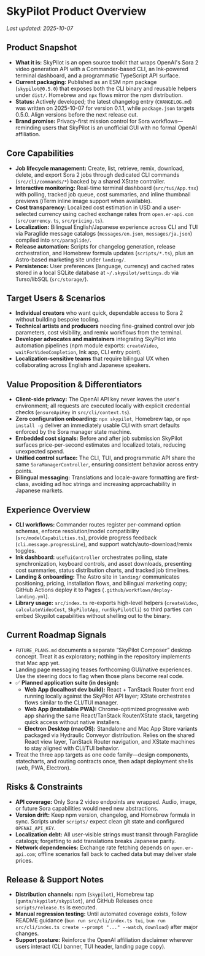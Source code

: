 # SkyPilot Product Overview

_Last updated: 2025-10-07_

## Product Snapshot
- **What it is:** SkyPilot is an open source toolkit that wraps OpenAI's Sora 2 video generation API with a Commander-based CLI, an Ink-powered terminal dashboard, and a programmatic TypeScript API surface.
- **Current packaging:** Published as an ESM npm package (`skypilot@0.5.0`) that exposes both the CLI binary and reusable helpers under `dist/`. Homebrew and `npx` flows mirror the npm distribution.
- **Status:** Actively developed; the latest changelog entry (`CHANGELOG.md`) was written on 2025-10-07 for version 0.1.1, while `package.json` targets 0.5.0. Align versions before the next release cut.
- **Brand promise:** Privacy-first mission control for Sora workflows—reminding users that SkyPilot is an unofficial GUI with no formal OpenAI affiliation.

## Core Capabilities
- **Job lifecycle management:** Create, list, retrieve, remix, download, delete, and export Sora 2 jobs through dedicated CLI commands (`src/cli/commands/*`) backed by a shared XState controller.
- **Interactive monitoring:** Real-time terminal dashboard (`src/tui/App.tsx`) with polling, tracked job queue, cost summaries, and inline thumbnail previews (iTerm inline image support when available).
- **Cost transparency:** Localized cost estimation in USD and a user-selected currency using cached exchange rates from `open.er-api.com` (`src/currency.ts`, `src/pricing.ts`).
- **Localization:** Bilingual English/Japanese experience across CLI and TUI via Paraglide message catalogs (`messages/en.json`, `messages/ja.json`) compiled into `src/paraglide/`.
- **Release automation:** Scripts for changelog generation, release orchestration, and Homebrew formula updates (`scripts/*.ts`), plus an Astro-based marketing site under `landing/`.
- **Persistence:** User preferences (language, currency) and cached rates stored in a local SQLite database at `~/.skypilot/settings.db` via Turso/libSQL (`src/storage/`).

## Target Users & Scenarios
- **Individual creators** who want quick, dependable access to Sora 2 without building bespoke tooling.
- **Technical artists and producers** needing fine-grained control over job parameters, cost visibility, and remix workflows from the terminal.
- **Developer advocates and maintainers** integrating SkyPilot into automation pipelines (npm module exports: `createVideo`, `waitForVideoCompletion`, Ink app, CLI entry point).
- **Localization-sensitive teams** that require bilingual UX when collaborating across English and Japanese speakers.

## Value Proposition & Differentiators
- **Client-side privacy:** The OpenAI API key never leaves the user's environment; all requests are executed locally with explicit credential checks (`ensureApiKey` in `src/cli/context.ts`).
- **Zero configuration onboarding:** `npx skypilot`, Homebrew tap, or `npm install -g` deliver an immediately usable CLI with smart defaults enforced by the Sora manager state machine.
- **Embedded cost signals:** Before and after job submission SkyPilot surfaces price-per-second estimates and localized totals, reducing unexpected spend.
- **Unified control surface:** The CLI, TUI, and programmatic API share the same `SoraManagerController`, ensuring consistent behavior across entry points.
- **Bilingual messaging:** Translations and locale-aware formatting are first-class, avoiding ad hoc strings and increasing approachability in Japanese markets.

## Experience Overview
- **CLI workflows:** Commander routes register per-command option schemas, enforce resolution/model compatibility (`src/modelCapabilities.ts`), provide progress feedback (`cli.message.progressLine`), and support watch/auto-download/remix toggles.
- **Ink dashboard:** `useTuiController` orchestrates polling, state synchronization, keyboard controls, and asset downloads, presenting cost summaries, status distribution charts, and tracked job timelines.
- **Landing & onboarding:** The Astro site in `landing/` communicates positioning, pricing, installation flows, and bilingual marketing copy; GitHub Actions deploy it to Pages (`.github/workflows/deploy-landing.yml`).
- **Library usage:** `src/index.ts` re-exports high-level helpers (`createVideo`, `calculateVideoCost`, `SkyPilotApp`, `runSkyPilotCli`) so third parties can embed Skypilot capabilities without shelling out to the binary.

## Current Roadmap Signals
- `FUTURE_PLANS.md` documents a separate “SkyPilot Composer” desktop concept. Treat it as exploratory; nothing in the repository implements that Mac app yet.
- Landing page messaging teases forthcoming GUI/native experiences. Use the steering docs to flag when those plans become real code.
- ✅ **Planned application suite (in design):**
  - **Web App (localhost dev build):** React + TanStack Router front end running locally against the SkyPilot API layer; XState orchestrates flows similar to the CLI/TUI manager.
  - **Web App (installable PWA):** Chrome-optimized progressive web app sharing the same React/TanStack Router/XState stack, targeting quick access without native installers.
  - **Electron Desktop (macOS):** Standalone and Mac App Store variants packaged via Hydraulic Conveyor distribution. Relies on the shared React view layer, TanStack Router navigation, and XState machines to stay aligned with CLI/TUI behavior.
- Treat the three app targets as one code family—design components, statecharts, and routing contracts once, then adapt deployment shells (web, PWA, Electron).

## Risks & Constraints
- **API coverage:** Only Sora 2 video endpoints are wrapped. Audio, image, or future Sora capabilities would need new abstractions.
- **Version drift:** Keep npm version, changelog, and Homebrew formula in sync. Scripts under `scripts/` expect clean git state and configured `OPENAI_API_KEY`.
- **Localization debt:** All user-visible strings must transit through Paraglide catalogs; forgetting to add translations breaks Japanese parity.
- **Network dependencies:** Exchange rate fetching depends on `open.er-api.com`; offline scenarios fall back to cached data but may deliver stale prices.

## Release & Support Notes
- **Distribution channels:** npm (`skypilot`), Homebrew tap (`gunta/skypilot/skypilot`), and GitHub Releases once `scripts/release.ts` is executed.
- **Manual regression testing:** Until automated coverage exists, follow README guidance (`bun run src/cli/index.ts tui`, `bun run src/cli/index.ts create --prompt "..." --watch`, `download`) after major changes.
- **Support posture:** Reinforce the OpenAI affiliation disclaimer wherever users interact (CLI banner, TUI header, landing page copy).
